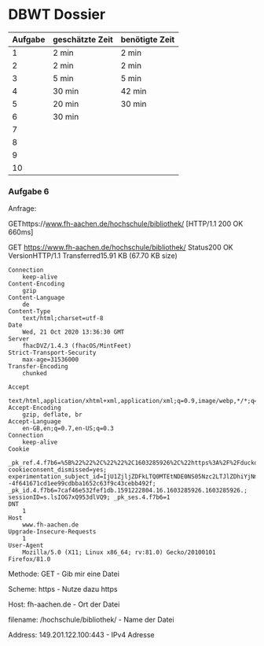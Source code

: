 # DBWT Dossier

| Aufgabe | geschätzte Zeit | benötigte Zeit |
| ------- | --------------- | -------------- |
| 1       | 2 min           | 2 min          |
| 2       | 2 min           | 2 min          |
| 3       | 5 min           | 5 min          |
| 4       | 30 min          | 42 min         |
| 5       | 20 min          | 30 min         |
| 6       | 30 min          |                |
| 7       |                 |                |
| 8       |                 |                |
| 9       |                 |                |
| 10      |                 |                |

### Aufgabe 6

Anfrage:

GEThttps://www.fh-aachen.de/hochschule/bibliothek/
[HTTP/1.1 200 OK 660ms]

GET
    https://www.fh-aachen.de/hochschule/bibliothek/
Status200
OK
VersionHTTP/1.1
Transferred15.91 KB (67.70 KB size)

    Connection
        keep-alive
    Content-Encoding
        gzip
    Content-Language
        de
    Content-Type
        text/html;charset=utf-8
    Date
        Wed, 21 Oct 2020 13:36:30 GMT
    Server
        fhacDVZ/1.4.3 (fhacOS/MintFeet)
    Strict-Transport-Security
        max-age=31536000
    Transfer-Encoding
        chunked
    
    Accept
        text/html,application/xhtml+xml,application/xml;q=0.9,image/webp,*/*;q=0.8
    Accept-Encoding
        gzip, deflate, br
    Accept-Language
        en-GB,en;q=0.7,en-US;q=0.3
    Connection
        keep-alive
    Cookie
        _pk_ref.4.f7b6=%5B%22%22%2C%22%22%2C1603285926%2C%22https%3A%2F%2Fduckduckgo.com%2F%22%5D; cookieconsent_dismissed=yes; experimentation_subject_id=IjU1ZjljZDFkLTQ0MTEtNDE0NS05Nzc2LTJlZDhiYjNmOGQyMCI%3D--4f641671cd1ee99cdbba1652c63f9c43cebb492f; _pk_id.4.f7b6=7caf46e532fef1db.1591222804.16.1603285926.1603285926.; sessionID=s.lsIOG7xQ953dlVQ9; _pk_ses.4.f7b6=1
    DNT
        1
    Host
        www.fh-aachen.de
    Upgrade-Insecure-Requests
        1
    User-Agent
        Mozilla/5.0 (X11; Linux x86_64; rv:81.0) Gecko/20100101 Firefox/81.0

Methode: GET - Gib mir eine Datei

Scheme: https - Nutze dazu https

Host: fh-aachen.de - Ort der Datei

filename: /hochschule/bibliothek/ - Name der Datei

Address: 149.201.122.100:443 - IPv4 Adresse
